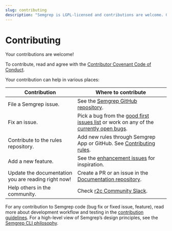 ```yaml
---
slug: contributing
description: "Semgrep is LGPL-licensed and contributions are welcome. Get started by filing an issue, fixing a bug, contributing rules to the registry, adding a feature, or updating the docs. You can also contribute by helping others in the r2c Community Slack!"
---
```


# Contributing

Your contributions are welcome!

To contribute, read and agree with the [Contributor Covenant Code of Conduct](https://github.com/returntocorp/semgrep/blob/develop/CODE_OF_CONDUCT.md).

Your contribution can help in various places:

|      Contribution      |      Where to contribute      |
|------------------------|-------------------------------|
| File a Semgrep issue. | See the [Semgrep GitHub repository](https://github.com/returntocorp/semgrep/issues/new/choose). |
| Fix an issue. | Pick a bug from the [good first issues list](https://github.com/returntocorp/semgrep/issues?q=is%3Aopen+is%3Aissue+label%3A%22good+first+issue%22) or work on any of the [currently open bugs](https://github.com/returntocorp/semgrep/issues?q=is%3Aopen+is%3Aissue+label%3Abug). |
| Contribute to the rules repository. | Add new rules through Semgrep App or GitHub. See [Contributing rules](/contributing/contributing-to-semgrep-rules-repository/). |
| Add a new feature. | See the [enhancement issues](https://github.com/returntocorp/semgrep/issues?q=is%3Aopen+is%3Aissue+label%3Aenhancement) for inspiration. |
| Update the documentation you are reading right now! | Create a PR or an issue in the [Documentation repository](https://github.com/returntocorp/semgrep-docs). |
| Help others in the community. | Check [r2c Community Slack](https://r2c.dev/slack). |

For any contribution to Semgrep code (bug fix or fixed issue, feature), read more about development workflow and testing in the [contribution guidelines](contributing-code.md). For a high-level view of Semgrep’s design principles, see the [Semgrep CLI philosophy](../contributing/philosophy.md).